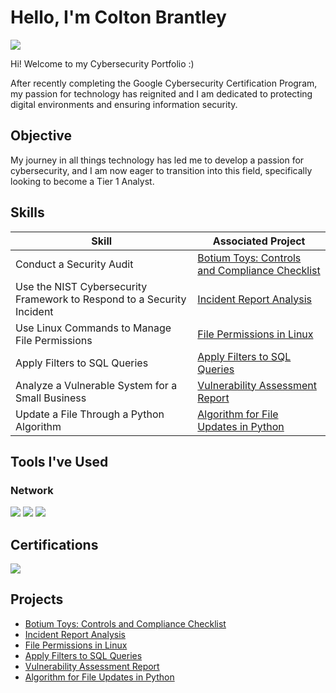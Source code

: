 # Hello, I'm Colton Brantley
<a href="https://www.linkedin.com/in/coltonb02/"><img src="https://img.shields.io/badge/-LinkedIn-0072b1?&style=for-the-badge&logo=linkedin&logoColor=white" /></a>

Hi! Welcome to my Cybersecurity Portfolio :) 

After recently completing the Google Cybersecurity Certification Program, my passion for technology has reignited and I am dedicated to protecting digital environments and ensuring information security.

## Objective

My journey in all things technology has led me to develop a passion for cybersecurity, and I am now eager to transition into this field, specifically looking to become a Tier 1 Analyst.

## Skills

| Skill                                         | Associated Project         |
|-----------------------------------------------|----------------------------|
| Conduct a Security Audit          | <a href="https://github.com/coltonb02/BotiumToysControlsandComplianceChecklist">Botium Toys: Controls and Compliance Checklist </a>|
| Use the NIST Cybersecurity Framework to Respond to a Security Incident | <a href="https://github.com/coltonb02/Incident-Report-Analysis">Incident Report Analysis</a>|
| Use Linux Commands to Manage File Permissions         | <a href="https://github.com/coltonb02/FilePermissionsinLinux">File Permissions in Linux</a>|
| Apply Filters to SQL Queries      | <a href="https://github.com/coltonb02/ApplyFilterstoSQLQueries">Apply Filters to SQL Queries</a>|
| Analyze a Vulnerable System for a Small Business                  | <a href="https://github.com/coltonb02/VulnerabilityAssesmentReport">Vulnerability Assessment Report</a>|
| Update a File Through a Python Algorithm | <a href="https://github.com/coltonb02/AlgorithmForFileUpdatesinPython">Algorithm for File Updates in Python</a>|

## Tools I've Used

### Network
<div>
    <img src="https://img.shields.io/badge/-Linux-FCC624?&style=for-the-badge&logo=Linux&logoColor=black" />
    <img src="https://img.shields.io/badge/-SQL-4479A1?&style=for-the-badge&logo=MySQL&logoColor=white" />
    <img src="https://img.shields.io/badge/-Python-3776AB?&style=for-the-badge&logo=Python&logoColor=white" />
</div>

## Certifications
<div>
<img src="https://img.shields.io/badge/-Google%20Cybersecurity%20Certification-4285F4?&style=for-the-badge&logo=Google&logoColor=white" />

</div>

## Projects
- <a href="https://github.com/coltonb02/BotiumToysControlsandComplianceChecklist">Botium Toys: Controls and Compliance Checklist </a>
- <a href="https://github.com/coltonb02/Incident-Report-Analysis">Incident Report Analysis</a>
- <a href="https://github.com/coltonb02/FilePermissionsinLinux">File Permissions in Linux</a>
- <a href="https://github.com/coltonb02/ApplyFilterstoSQLQueries">Apply Filters to SQL Queries</a>
- <a href="https://github.com/coltonb02/VulnerabilityAssesmentReport">Vulnerability Assessment Report</a>
- <a href="https://github.com/coltonb02/AlgorithmForFileUpdatesinPython">Algorithm for File Updates in Python</a>
